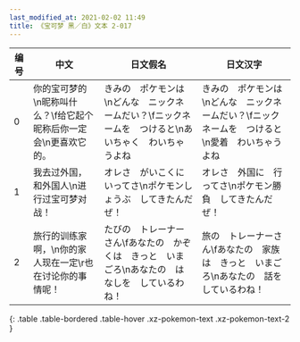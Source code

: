 ```yaml
---
last_modified_at: 2021-02-02 11:49
title: 《宝可梦 黑／白》文本 2-017
---
```

| 编号 | 中文 | 日文假名 | 日文汉字 |
| ---- | ---- | ---- | --- |
| 0 | 你的宝可梦的\n昵称叫什么？\f给它起个昵称后你一定会\n更喜欢它的。 | きみの　ポケモンは\nどんな　ニックネームだい？\fニックネームを　つけると\nあいちゃく　わいちゃうよね | きみの　ポケモンは\nどんな　ニックネームだい？\fニックネームを　つけると\n愛着　わいちゃうよね |
| 1 | 我去过外国，和外国人\n进行过宝可梦对战！ | オレさ　がいこくに　いってさ\nポケモンしょうぶ　してきたんだぜ！ | オレさ　外国に　行ってさ\nポケモン勝負　してきたんだぜ！ |
| 2 | 旅行的训练家啊，\n你的家人现在一定\r也在讨论你的事情呢！ | たびの　トレーナーさん\fあなたの　かぞくは　きっと　いまごろ\nあなたの　はなしを　しているわね！ | 旅の　トレーナーさん\fあなたの　家族は　きっと　いまごろ\nあなたの　話を　しているわね！ |
{: .table .table-bordered .table-hover .xz-pokemon-text .xz-pokemon-text-2 }